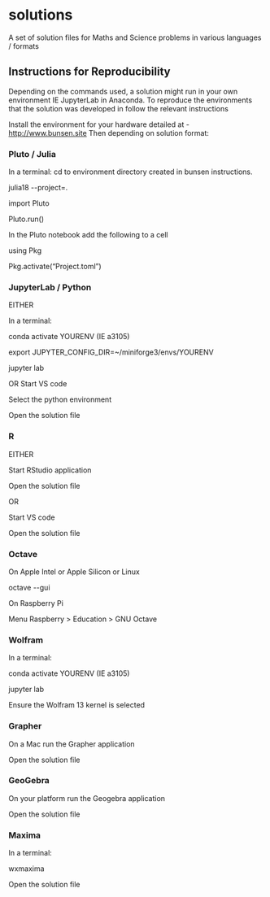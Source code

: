 # solutions
A set of solution files for Maths and Science problems in various languages / formats

## Instructions for Reproducibility
Depending on the commands used, a solution might run in your own environment IE JupyterLab in Anaconda. To reproduce the environments that the solution was developed in follow the relevant instructions

Install the environment for your hardware detailed at - http://www.bunsen.site
Then depending on solution format:
### Pluto / Julia
In a terminal:
cd to environment directory created in bunsen instructions.

julia18 --project=.

import Pluto

Pluto.run()

In the Pluto notebook add the following to a cell

using Pkg

Pkg.activate(“Project.toml”)

### JupyterLab / Python
EITHER

In a terminal:

conda activate YOURENV (IE a3105)

export JUPYTER_CONFIG_DIR=~/miniforge3/envs/YOURENV

jupyter lab

OR
Start VS code

Select the python environment

Open the solution file

### R
EITHER

Start RStudio application

Open the solution file

OR

Start VS code

Open the solution file

### Octave
On Apple Intel or Apple Silicon or Linux

octave --gui

On Raspberry Pi

Menu Raspberry > Education > GNU Octave

### Wolfram
In a terminal:

conda activate YOURENV (IE a3105)

jupyter lab

Ensure the Wolfram 13 kernel is selected

### Grapher
On a Mac run the Grapher application

Open the solution file

### GeoGebra
On your platform run the Geogebra application

Open the solution file

### Maxima
In a terminal:

wxmaxima

Open the solution file